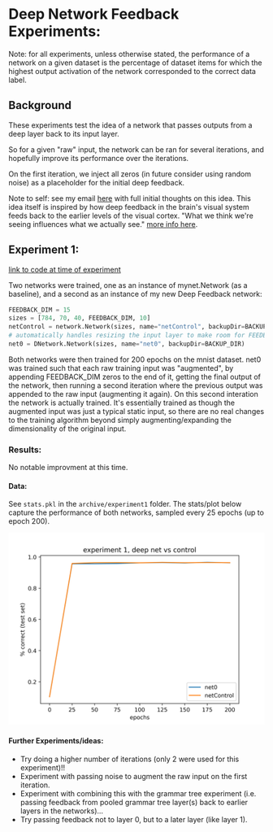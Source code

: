 # Deep Network Feedback Experiments:

Note: for all experiments, unless otherwise stated, the performance of a network on a given dataset is the percentage of dataset items for which the highest output activation of the network corresponded to the correct data label.

## Background
These experiments test the idea of a network that passes outputs from a deep layer back to its input layer.

So for a given "raw" input, the network can be ran for several iterations, and hopefully improve its performance over the iterations.

On the first iteration, we inject all zeros (in future consider using random noise) as a placeholder for the initial deep feedback.
    
Note to self: see my email [here](https://mail.google.com/mail/u/0/#inbox/KtbxLwgxChPRnrCsrZxDLJPCzHLxxlJgJq) with full initial thoughts on this idea.  This idea itself is inspired by how deep feedback in the brain's visual system feeds back to the earlier levels of the visual cortex.  "What we think we're seeing influences what we actually see."  [more info here](https://medicalxpress.com/news/2021-06-feedback-visual-cortex-perception.html).

## Experiment 1:
[link to code at time of experiment](https://github.com/dangbert/DeepLearningPython35/tree/e304ac447f76ec9875a090e50a9d0f24016ee82c)


Two networks were trained, one as an instance of mynet.Network (as a baseline), and a second as an instance of my new Deep Feedback network:

````python
FEEDBACK_DIM = 15
sizes = [784, 70, 40, FEEDBACK_DIM, 10]
netControl = network.Network(sizes, name="netControl", backupDir=BACKUP_DIR)
# automatically handles resizing the input layer to make room for FEEDBACK_DIM additional inputs:
net0 = DNetwork.Network(sizes, name="net0", backupDir=BACKUP_DIR)
````

Both networks were then trained for 200 epochs on the mnist dataset.  net0 was trained such that each raw training input was "augmented", by appending FEEDBACK_DIM zeros to the end of it, getting the final output of the network, then running a second iteration where the previous output was appended to the raw input (augmenting it again).  On this second interation the network is actually trained.  It's essentially trained as though the augmented input was just a typical static input, so there are no real changes to the training algorithm beyond simply augmenting/expanding the dimensionality of the original input.

### Results:

No notable improvment at this time.

#### Data:
See `stats.pkl` in the `archive/experiment1` folder.  The stats/plot below capture the performance of both networks, sampled every 25 epochs (up to epoch 200).

<img src="./archive/experiment1/stats.png?raw=true" alt="main view" width="550">

#### Further Experiments/ideas:
* Try doing a higher number of iterations (only 2 were used for this experiment)!!
* Experiment with passing noise to augment the raw input on the first iteration.
* Experiment with combining this with the grammar tree experiment (i.e. passing feedback from pooled grammar tree layer(s) back to earlier layers in the networks)...
* Try passing feedback not to layer 0, but to a later layer (like layer 1).
